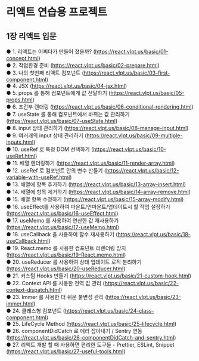 # 리액트 연습용 프로젝트

## 1장 리액트 입문
  ● 1. 리액트는 어쩌다가 만들어 졌을까? (https://react.vlpt.us/basic/01-concept.html)  
  ● 2. 작업환경 준비 (https://react.vlpt.us/basic/02-prepare.html)  
  ● 3. 나의 첫번째 리액트 컴포넌트 (https://react.vlpt.us/basic/03-first-component.html)  
  ● 4. JSX (https://react.vlpt.us/basic/04-jsx.html)  
  ● 5. props 를 통해 컴포넌트에게 값 전달하기 (https://react.vlpt.us/basic/05-props.html)  
  ● 6. 조건부 렌더링 (https://react.vlpt.us/basic/06-conditional-rendering.html)  
  ● 7. useState 를 통해 컴포넌트에서 바뀌는 값 관리하기 (https://react.vlpt.us/basic/07-useState.html)  
  ● 8. input 상태 관리하기 (https://react.vlpt.us/basic/08-manage-input.html)  
  ● 9. 여러개의 input 상태 관리하기 (https://react.vlpt.us/basic/09-multiple-inputs.html)  
  ● 10. useRef 로 특정 DOM 선택하기 (https://react.vlpt.us/basic/10-useRef.html)  
  ● 11. 배열 렌더링하기 (https://react.vlpt.us/basic/11-render-array.html)  
  ● 12. useRef 로 컴포넌트 안의 변수 만들기 (https://react.vlpt.us/basic/12-variable-with-useRef.html)  
  ● 13. 배열에 항목 추가하기 (https://react.vlpt.us/basic/13-array-insert.html)  
  ● 14. 배열에 항목 제거하기 (https://react.vlpt.us/basic/14-array-remove.html)  
  ● 15. 배열 항목 수정하기 (https://react.vlpt.us/basic/15-array-modify.html)  
  ● 16. useEffect를 사용하여 마운트/언마운트/업데이트시 할 작업 설정하기 (https://react.vlpt.us/basic/16-useEffect.html)  
  ● 17. useMemo 를 사용하여 연산한 값 재사용하기 (https://react.vlpt.us/basic/17-useMemo.html)  
  ● 18. useCallback 을 사용하여 함수 재사용하기 (https://react.vlpt.us/basic/18-useCallback.html)  
  ● 19. React.memo 를 사용한 컴포넌트 리렌더링 방지 (https://react.vlpt.us/basic/19-React.memo.html)  
  ● 20. useReducer 를 사용하여 상태 업데이트 로직 분리하기 (https://react.vlpt.us/basic/20-useReducer.html)  
  ● 21. 커스텀 Hooks 만들기 (https://react.vlpt.us/basic/21-custom-hook.html)  
  ● 22. Context API 를 사용한 전역 값 관리 (https://react.vlpt.us/basic/22-context-dispatch.html)  
  ● 23. Immer 를 사용한 더 쉬운 불변성 관리 (https://react.vlpt.us/basic/23-immer.html)  
  ● 24. 클래스형 컴포넌트 (https://react.vlpt.us/basic/24-class-component.html)  
  ● 25. LifeCycle Method (https://react.vlpt.us/basic/25-lifecycle.html)  
  ● 26. componentDidCatch 로 에러 잡아내기 / Sentry 연동 (https://react.vlpt.us/basic/26-componentDidCatch-and-sentry.html)  
  ● 27. 리액트 개발 할 때 사용하면 편리한 도구들 - Prettier, ESLint, Snippet (https://react.vlpt.us/basic/27-useful-tools.html)  
 
  
